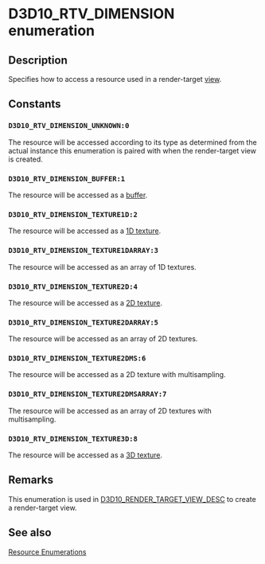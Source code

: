 # D3D10_RTV_DIMENSION enumeration

## Description

Specifies how to access a resource used in a render-target [view](https://learn.microsoft.com/windows/desktop/direct3d10/d3d10-graphics-programming-guide-resources-access-views).

## Constants

### `D3D10_RTV_DIMENSION_UNKNOWN:0`

The resource will be accessed according to its type as determined from the actual instance this enumeration is paired with when the render-target view is created.

### `D3D10_RTV_DIMENSION_BUFFER:1`

The resource will be accessed as a [buffer](https://learn.microsoft.com/windows/desktop/direct3d10/d3d10-graphics-programming-guide-resources-types).

### `D3D10_RTV_DIMENSION_TEXTURE1D:2`

The resource will be accessed as a [1D texture](https://learn.microsoft.com/windows/desktop/direct3d10/d3d10-graphics-programming-guide-resources-types).

### `D3D10_RTV_DIMENSION_TEXTURE1DARRAY:3`

The resource will be accessed as an array of 1D textures.

### `D3D10_RTV_DIMENSION_TEXTURE2D:4`

The resource will be accessed as a [2D texture](https://learn.microsoft.com/windows/desktop/direct3d10/d3d10-graphics-programming-guide-resources-types).

### `D3D10_RTV_DIMENSION_TEXTURE2DARRAY:5`

The resource will be accessed as an array of 2D textures.

### `D3D10_RTV_DIMENSION_TEXTURE2DMS:6`

The resource will be accessed as a 2D texture with multisampling.

### `D3D10_RTV_DIMENSION_TEXTURE2DMSARRAY:7`

The resource will be accessed as an array of 2D textures with multisampling.

### `D3D10_RTV_DIMENSION_TEXTURE3D:8`

The resource will be accessed as a [3D texture](https://learn.microsoft.com/windows/desktop/direct3d10/d3d10-graphics-programming-guide-resources-types).

## Remarks

This enumeration is used in [D3D10_RENDER_TARGET_VIEW_DESC](https://learn.microsoft.com/windows/desktop/api/d3d10/ns-d3d10-d3d10_render_target_view_desc) to create a render-target view.

## See also

[Resource Enumerations](https://learn.microsoft.com/windows/desktop/direct3d10/d3d10-graphics-reference-resource-enums)